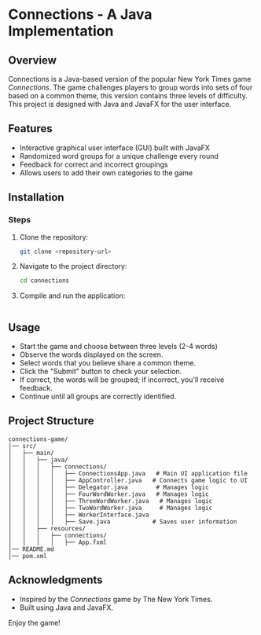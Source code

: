 # Connections - A Java Implementation

## Overview

Connections is a Java-based version of the popular New York Times game *Connections*. The game challenges players to group words into sets of four based on a common theme, this version contains three levels of difficulty. This project is designed with Java and JavaFX for the user interface.

## Features

- Interactive graphical user interface (GUI) built with JavaFX
- Randomized word groups for a unique challenge every round
- Feedback for correct and incorrect groupings
- Allows users to add their own categories to the game

## Installation

### Steps

1. Clone the repository:
   ```sh
   git clone <repository-url>
   ```
2. Navigate to the project directory:
   ```sh
   cd connections
   ```
3. Compile and run the application:
   ```sh
   ```

## Usage

- Start the game and choose between three levels (2-4 words)
- Observe the words displayed on the screen.
- Select words that you believe share a common theme.
- Click the "Submit" button to check your selection.
- If correct, the words will be grouped; if incorrect, you'll receive feedback.
- Continue until all groups are correctly identified.

## Project Structure

```
connections-game/
│── src/
│   ├── main/
│   │   ├── java/
│   │   │   ├── connections/
│   │   │   │   ├── ConnectionsApp.java   # Main UI application file
│   │   │   │   ├── AppController.java   # Connects game logic to UI
│   │   │   │   ├── Delegator.java        # Manages logic
│   │   │   │   ├── FourWordWorker.java   # Manages logic
│   │   │   │   ├── ThreeWordWorker.java   # Manages logic
│   │   │   │   ├── TwoWordWorker.java     # Manages logic
│   │   │   │   ├── WorkerInterface.java       
│   │   │   │   ├── Save.java            # Saves user information
│   │   ├── resources/
│   │   │   ├── connections/
│   │   │   │   ├── App.fxml            
│── README.md
│── pom.xml
```

## Acknowledgments

- Inspired by the *Connections* game by The New York Times.
- Built using Java and JavaFX.

Enjoy the game!

